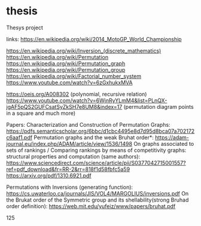 # thesis
Thesys project

links:
https://en.wikipedia.org/wiki/2014_MotoGP_World_Championship

https://en.wikipedia.org/wiki/Inversion_(discrete_mathematics)
https://en.wikipedia.org/wiki/Permutation
https://en.wikipedia.org/wiki/Permutation_graph
https://en.wikipedia.org/wiki/Permutation_group
https://en.wikipedia.org/wiki/Factorial_number_system
https://www.youtube.com/watch?v=6zGxhukxMVA

https://oeis.org/A008302 (polynomial, recursive relation)
https://www.youtube.com/watch?v=6WjnRyYLmM4&list=PLnQX-jgAF5pQS2GUFCsatSyZkSH7e8UM8&index=17 (permutation diagram points in a square and much more) 

Papers:
Characterization and Construction of Permutation Graphs:
https://pdfs.semanticscholar.org/6bbc/d1cbc4495e8d7d95d8bca07a702172c6aaf1.pdf
Permutation graphs and the weak Bruhat order*:
https://adam-journal.eu/index.php/ADAM/article/view/1536/1498
On graphs associated to sets of rankings / Comparing rankings by means of competitivity
graphs: structural properties and computation (same authors):
https://www.sciencedirect.com/science/article/pii/S0377042715001557?ref=pdf_download&fr=RR-2&rr=818f1d58fbfc5a59
https://arxiv.org/pdf/1310.6921.pdf

Permutations with Inversions (generating function):
https://cs.uwaterloo.ca/journals/JIS/VOL4/MARGOLIUS/inversions.pdf
On the Brukat order of the Symmetric group and its shellability(strong Bruhad order definition):
https://web.mit.edu/yufeiz/www/papers/bruhat.pdf


125